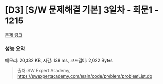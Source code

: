 # [D3] [S/W 문제해결 기본] 3일차 - 회문1 - 1215 

[문제 링크](https://swexpertacademy.com/main/code/problem/problemDetail.do?contestProbId=AV14QpAaAAwCFAYi) 

### 성능 요약

메모리: 20,332 KB, 시간: 138 ms, 코드길이: 2,022 Bytes



> 출처: SW Expert Academy, https://swexpertacademy.com/main/code/problem/problemList.do